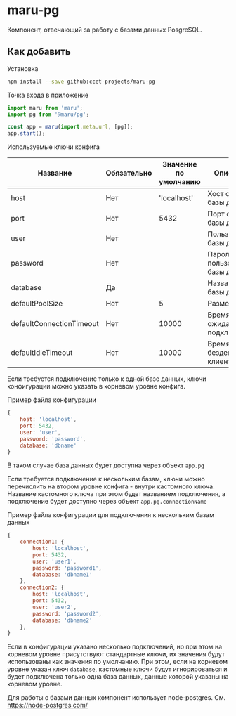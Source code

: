 # maru-pg

Компонент, отвечающий за работу с базами данных PosgreSQL.

## Как добавить

Установка

```sh
npm install --save github:ccet-projects/maru-pg
```

Точка входа в приложение

```js
import maru from 'maru';
import pg from '@maru/pg';

const app = maru(import.meta.url, [pg]);
app.start();
```

Используемые ключи конфига

| Название | Обязательно | Значение по умолчанию | Описание |
| --- | --- | --- | --- |
| host | Нет | 'localhost' | Хост сервера базы данных |
| port | Нет | 5432 | Порт сервера базы данных |
| user | Нет |  | Пользователь базы данных |
| password | Нет |  | Пароль пользователя базы данных |
| database | Да |  | Название базы данных |
| defaultPoolSize | Нет | 5 | Размер пула  |
| defaultConnectionTimeout | Нет | 10000 | Время ожидания подключения |
| defaultIdleTimeout | Нет | 10000 | Время бездействия клиента |

Если требуется подключение только к одной базе данных, ключи конфигурации можно указать в корневом уровне конфига.

Пример файла конфигурации

```js
{
    host: 'localhost',
    port: 5432,
    user: 'user',
    password: 'password',
    database: 'dbname'
}
```

В таком случае база данных будет доступна через объект ```app.pg ```

Если требуется подключение к нескольким базам, ключи можно перечислить на втором уровне конфига - внутри кастомного ключа. Название кастомного ключа при этом будет названием подключения, а подключение будет доступно через объект ```app.pg.connectionName ```

Пример файла конфигурации для подключения к нескольким базам данных

```js
{
    connection1: {
        host: 'localhost',
        port: 5432,
        user: 'user1',
        password: 'password1',
        database: 'dbname1'
    },
    connection2: {
        host: 'localhost',
        port: 5432,
        user: 'user2',
        password: 'password2',
        database: 'dbname2'
    },
}
```

Если в конфигурации указано несколько подключений, но при этом на корневом уровне присутствуют стандартные ключи, их значения будут использованы как значения по умолчанию. При этом, если на корневом уровне указан ключ ```database```, кастомные ключи будут игнорироваться и будет подключена только одна база данных, данные которой указаны на корневом уровне.

Для работы с базами данных компонент использует node-postgres. См. https://node-postgres.com/